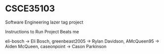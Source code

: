 # CSCE35103
Software Engineering lazer tag project

Instructions to Run Project
    Beats me 

eli-bosch -> Eli Bosch,
greenbeast2005 -> Rylan Davidson,
AMcQueen95 -> Aiden McQueen,
caseonpoint -> Cason Parkinson
